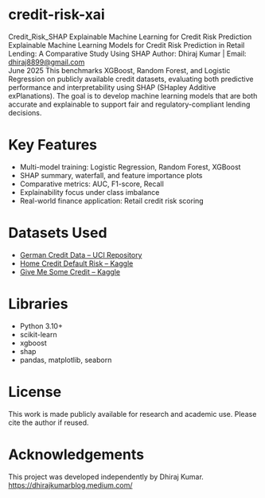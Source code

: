 # credit-risk-xai
Credit_Risk_SHAP
Explainable Machine Learning for Credit Risk Prediction
Explainable Machine Learning Models for Credit Risk Prediction in Retail Lending: A Comparative Study Using SHAP 
Author: Dhiraj Kumar | Email: dhiraj8899@gmail.com  
June 2025
This benchmarks XGBoost, Random Forest, and Logistic Regression on publicly available credit datasets, evaluating both predictive performance and interpretability using SHAP (SHapley Additive exPlanations).
The goal is to develop machine learning models that are both accurate and explainable to support fair and regulatory-compliant lending decisions.

# Key Features

- Multi-model training: Logistic Regression, Random Forest, XGBoost
- SHAP summary, waterfall, and feature importance plots
- Comparative metrics: AUC, F1-score, Recall
- Explainability focus under class imbalance
- Real-world finance application: Retail credit risk scoring

# Datasets Used

- [German Credit Data – UCI Repository](https://archive.ics.uci.edu/ml/datasets/statlog+(german+credit+data))
- [Home Credit Default Risk – Kaggle](https://www.kaggle.com/competitions/home-credit-default-risk)
- [Give Me Some Credit – Kaggle](https://www.kaggle.com/c/GiveMeSomeCredit)

# Libraries

- Python 3.10+
- scikit-learn
- xgboost
- shap
- pandas, matplotlib, seaborn

# License

This work is made publicly available for research and academic use. Please cite the author if reused.

# Acknowledgements

This project was developed independently by Dhiraj Kumar.
https://dhirajkumarblog.medium.com/
